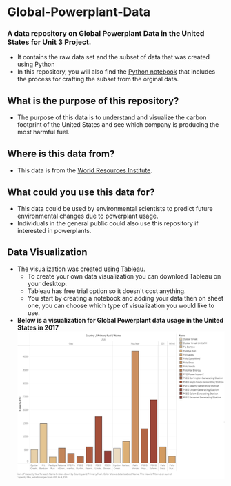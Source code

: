 # Global-Powerplant-Data
### A data repository on Global Powerplant Data in the United States for Unit 3 Project. 
* It contains the raw data set and the subset of data that was created using Python
* In this repository, you will also find the [Python notebook](https://colab.research.google.com/drive/1Z4O7CiwDgksHzHRhYGJklUIcxN9Pfrs-#scrollTo=qr2--8YiKnoS) that includes the process for crafting the subset from the orginal data. 

## What is the purpose of this repository?
* The purpose of this data is to understand and visualize the carbon footprint of the United States and see which company is producing the most harmful fuel. 

## Where is this data from?
* This data is from the [World Resources Institute](https://datasets.wri.org/dataset/globalpowerplantdatabase).
## What could you use this data for?
* This data could be used by environmental scientists to predict future environmental changes due to powerplant usage. 
* Individuals in the general public could also use this repository if interested in powerplants. 
## Data Visualization
* The visualization was created using [Tableau](https://www.tableau.com).
  * To create your own data visualization you can download Tableau on your desktop.
  * Tableau has free trial option so it doesn't cost anything.
  * You start by creating a notebook and adding your data then on sheet one, you can choose which type of visualization you would like to use.
* **Below is a visualization for Global Powerplant data usage in the United States in 2017**
![Visualization](https://github.com/marleyc05/Global-Powerplant-Data/blob/main/Final%20Visualization.png)

